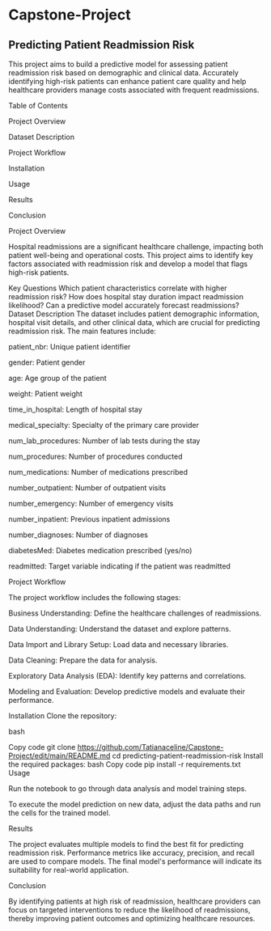 # Capstone-Project
## Predicting Patient Readmission Risk

This project aims to build a predictive model for assessing patient readmission risk based on demographic and clinical data. Accurately identifying high-risk patients can enhance patient care quality and help healthcare providers manage costs associated with frequent readmissions.

Table of Contents

Project Overview

Dataset Description

Project Workflow

Installation

Usage

Results

Conclusion

Project Overview

Hospital readmissions are a significant healthcare challenge, impacting both patient well-being and operational costs. This project aims to identify key factors associated with readmission risk and develop a model that flags high-risk patients.

Key Questions
Which patient characteristics correlate with higher readmission risk?
How does hospital stay duration impact readmission likelihood?
Can a predictive model accurately forecast readmissions?
Dataset Description
The dataset includes patient demographic information, hospital visit details, and other clinical data, which are crucial for predicting readmission risk. The main features include:

patient_nbr: Unique patient identifier

gender: Patient gender

age: Age group of the patient

weight: Patient weight

time_in_hospital: Length of hospital stay

medical_specialty: Specialty of the primary care provider

num_lab_procedures: Number of lab tests during the stay

num_procedures: Number of procedures conducted

num_medications: Number of medications prescribed

number_outpatient: Number of outpatient visits

number_emergency: Number of emergency visits

number_inpatient: Previous inpatient admissions

number_diagnoses: Number of diagnoses

diabetesMed: Diabetes medication prescribed (yes/no)

readmitted: Target variable indicating if the patient was readmitted

Project Workflow

The project workflow includes the following stages:

Business Understanding: 
Define the healthcare challenges of readmissions.

Data Understanding: Understand the dataset and explore patterns.

Data Import and Library Setup: Load data and necessary libraries.

Data Cleaning: Prepare the data for analysis.

Exploratory Data Analysis (EDA): Identify key patterns and correlations.

Modeling and Evaluation: Develop predictive models and evaluate their performance.

Installation
Clone the repository:

bash

Copy code
git clone https://github.com/Tatianaceline/Capstone-Project/edit/main/README.md
cd predicting-patient-readmission-risk
Install the required packages:
bash
Copy code
pip install -r requirements.txt
Usage

Run the notebook to go through data analysis and model training steps.

To execute the model prediction on new data, adjust the data paths and run the cells for the trained model.

Results

The project evaluates multiple models to find the best fit for predicting readmission risk. Performance metrics like accuracy, precision, and recall are used to compare models. The final model's performance will indicate its suitability for real-world application.

Conclusion

By identifying patients at high risk of readmission, healthcare providers can focus on targeted interventions to reduce the likelihood of readmissions, thereby improving patient outcomes and optimizing healthcare resources.
